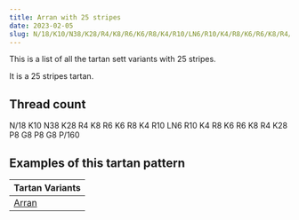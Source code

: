 ```yaml
---
title: Arran with 25 stripes
date: 2023-02-05
slug: N/18/K10/N38/K28/R4/K8/R6/K6/R8/K4/R10/LN6/R10/K4/R8/K6/R6/K8/R4/K28/P8/G8/P8/G8/P/160
---
```

This is a list of all the tartan sett variants with 25 stripes.

It is a 25 stripes tartan.


## Thread count
N/18 K10 N38 K28 R4 K8 R6 K6 R8 K4 R10 LN6 R10 K4 R8 K6 R6 K8 R4 K28 P8 G8 P8 G8 P/160

## Examples of this tartan pattern

| Tartan Variants |
|---------------|
| [Arran](/variants/n/18/k10/n38/k28/r4/k8/r6/k6/r8/k4/r10/ln6/r10/k4/r8/k6/r6/k8/r4/k28/p8/g8/p8/g8/p/160-g008000-k000000-lne0e0e0-n808080-p800080-rc00000)||

